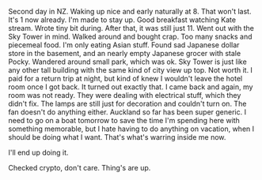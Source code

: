 Second day in NZ. Waking up nice and early naturally at 8. That won't last. It's 1 now already. I'm made to stay up. Good breakfast watching Kate stream. Wrote tiny bit during. After that, it was still just 11. Went out with the Sky Tower in mind. Walked around and bought crap. Too many snacks and piecemeal food. I'm only eating Asian stuff. Found sad Japanese dollar store in the basement, and an nearly empty Japanese grocer with stale Pocky. Wandered around small park, which was ok. Sky Tower is just like any other tall building with the same kind of city view up top. Not worth it. I paid for a return trip at night, but kind of knew I wouldn't leave the hotel room once I got back. It turned out exactly that. I came back and again, my room was not ready. They were dealing with electrical stuff, which they didn't fix. The lamps are still just for decoration and couldn't turn on. The fan doesn't do anything either. Auckland so far has been super generic. I need to go on a boat tomorrow to save the time I'm spending here with something memorable, but I hate having to do anything on vacation, when I should be doing what I want. That's what's warring inside me now.

I'll end up doing it.

Checked crypto, don't care. Thing's are up.
